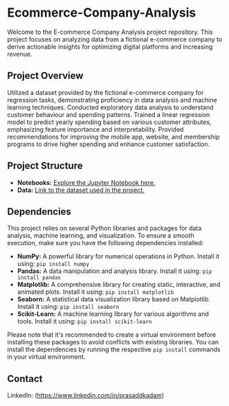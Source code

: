 # Ecommerce-Company-Analysis

Welcome to the E-commerce Company Analysis project repository. This project focuses on analyzing data from a fictional e-commerce company to derive actionable insights for optimizing digital platforms and increasing revenue.

## Project Overview

Utilized a dataset provided by the fictional e-commerce company for regression tasks, demonstrating proficiency in data analysis and machine learning techniques. Conducted exploratory data analysis to understand customer behaviour and spending patterns. Trained a linear regression model to predict yearly spending based on various customer attributes, emphasizing feature importance and interpretability. Provided recommendations for improving the mobile app, website, and membership programs to drive higher spending and enhance customer satisfaction.

## Project Structure

- **Notebooks:** [Explore the Jupyter Notebook here.](Ecommerce%20Project.ipynb)
- **Data:** [Link to the dataset used in the project.](Ecommerce%20Customers)

## Dependencies

This project relies on several Python libraries and packages for data analysis, machine learning, and visualization. To ensure a smooth execution, make sure you have the following dependencies installed:

- **NumPy:** A powerful library for numerical operations in Python. Install it using: `pip install numpy` 
- **Pandas:** A data manipulation and analysis library. Install it using: `pip install pandas`
- **Matplotlib:** A comprehensive library for creating static, interactive, and animated plots. Install it using: `pip install matplotlib`
- **Seaborn:** A statistical data visualization library based on Matplotlib. Install it using: `pip install seaborn`
- **Scikit-Learn:** A machine learning library for various algorithms and tools. Install it using: `pip install scikit-learn`

Please note that it's recommended to create a virtual environment before installing these packages to avoid conflicts with existing libraries. You can install the dependencies by running the respective `pip install` commands in your virtual environment.




## Contact
LinkedIn: (https://www.linkedin.com/in/prasaddkadam)
